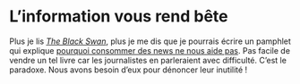 # L’information vous rend bête

Plus je lis [*The Black Swan*](http://www.amazon.fr/Black-Swan-Impact-Highly-Improbable/dp/1400063515/ref=pd_bbs_sr_1), plus je me dis que je pourrais écrire un pamphlet qui explique [pourquoi consommer des news ne nous aide pas](http://blog.tcrouzet.com/2007/08/31/information-egale-desinformation/). Pas facile de vendre un tel livre car les journalistes en parleraient avec difficulté. C’est le paradoxe. Nous avons besoin d’eux pour dénoncer leur inutilité !